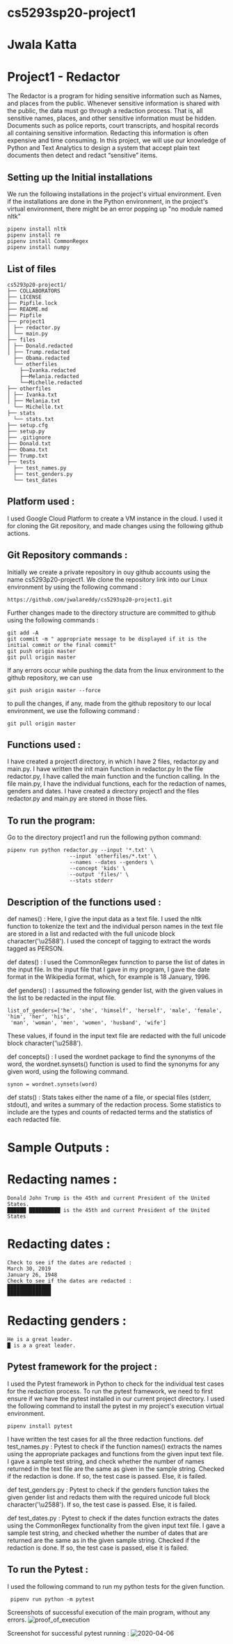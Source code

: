 # cs5293sp20-project1
# Jwala Katta
# Project1 - Redactor
The Redactor is a program for hiding sensitive information such as Names, and places from the public. Whenever sensitive information is shared with the public, the data must go through a redaction process. That is, all sensitive names, places, and other sensitive information must be hidden. Documents such as police reports, court transcripts, and hospital records all containing sensitive information. Redacting this information is often expensive and time consuming.
In this project, we will use our knowledge of Python and Text Analytics to design a system that accept plain text documents then detect and redact “sensitive” items. 

## Setting up the Initial installations 
We run the following installations in the project's virtual environment. Even if the installations are done in the Python environment, in the project's virtual environment, there might be an error popping up "no module named nltk"
~~~
pipenv install nltk
pipenv install re
pipenv install CommonRegex
pipenv install numpy
~~~

## List of files
~~~
cs5293p20-project1/
├── COLLABORATORS
├── LICENSE
├── Pipfile.lock
├── README.md
├── Pipfile
├── project1
│ ├── redactor.py
│ └── main.py
├── files
│ ├── Donald.redacted
│ ├── Trump.redacted
  ├── Obama.redacted
  └── otherfiles
    ├──Ivanka.redacted
    ├──Melania.redacted
    └──Michelle.redacted
├── otherfiles
│ ├── Ivanka.txt
│ ├── Melania.txt
  └── Michelle.txt
├── stats
  └── stats.txt
├── setup.cfg
├── setup.py
├── .gitignore
├── Donald.txt
├── Obama.txt
├── Trump.txt
├── tests
  ├── test_names.py
  ├── test_genders.py
  └── test_dates
~~~  
## Platform used :
I used Google Cloud Platform to create a VM instance in the cloud. I used it for cloning the Git repository, and made changes using the following github actions.

## Git Repository commands :
Initially we create a private repository in ouy github accounts using the name cs5293p20-project1. We clone the repository link into our Linux environment by using the following command :
~~~
https://github.com/jwalareddy/cs5293sp20-project1.git
~~~
Further changes made to the directory structure are committed to github using the following commands :
~~~
git add -A
git commit -m " appropriate message to be displayed if it is the initial commit or the final commit"
git push origin master 
git pull origin master
~~~
If any errors occur while pushing the data from the linux environment to the github repository, we can use 
~~~
git push origin master --force
~~~
to pull the changes, if any, made from the github repository to our local environment, we use the following command :
~~~
git pull origin master
~~~

## Functions used :
I have created a project1 directory, in which I have 2 files, redactor.py and main.py. 
I have written the init main function in redactor.py 
In the file redactor.py, I have called the main function and the function calling. In the file main.py, I have the individual functions, each for the redaction of names, genders and dates. I have created a directory project1 and the files redactor.py and main.py are stored in those files.
## To run the program:
Go to the directory project1 and run the following python command:
~~~
pipenv run python redactor.py --input '*.txt' \
                    --input 'otherfiles/*.txt' \
                    --names --dates --genders \
                    --concept 'kids' \
                    --output 'files/' \
                    --stats stderr
~~~
## Description of the functions used : 
def names() :
Here, I give the input data as a text file. I used the nltk function to tokenize the text and the individual person names in the text file are stored in a list and redacted with the full unicode block character('\u2588'). I used the concept of tagging to extract the words tagged as PERSON. 

def dates() :
I used the CommonRegex funnction to parse the list of dates in the input file. In the input file that I gave in my program, I gave the date format in the Wikipedia format, which, for example is 18 January, 1996.

def genders() :
I assumed the following gender list, with the given values in the list to be redacted in the input file.
~~~
list_of_genders=['he', 'she', 'himself', 'herself', 'male', 'female', 'him', 'her', 'his',
 'man', 'woman', 'men', 'women', 'husband', 'wife']
 ~~~

These values, if found in the input text file are redacted with the full unicode block character('\u2588'). 

def concepts() :
I used the wordnet package to find the synonyms of the word, the wordnet.synsets() function is used to find the synonyms for any given word, using the following command.
~~~
synon = wordnet.synsets(word)
~~~

def stats() :
Stats takes either the name of a file, or special files (stderr, stdout), and writes a summary of the redaction process. Some statistics to include are the types and counts of redacted terms and the statistics of each redacted file. 

# Sample Outputs : 
# Redacting names :
~~~
Donald John Trump is the 45th and current President of the United States.
██████ ██████████ is the 45th and current President of the United States
~~~

# Redacting dates :
~~~
Check to see if the dates are redacted :
March 30, 2019
January 26, 1948
Check to see if the dates are redacted :
██████████████
██████████████
~~~

# Redacting genders : 
~~~
He is a great leader.
█ is a a great leader.
~~~

## Pytest framework for the project :
I used the Pytest framework in Python to check for the individual test cases for the redaction process. To run the pytest framework, we need to first ensure if we have the pytest installed in our current project directory. I used the following command to install the pytest in my project's execution virtual environment.
~~~
pipenv install pytest
~~~
I have written the test cases for all the three redaction functions. 
def test_names.py  :
Pytest to check if the function names() extracts the names using the appropriate packages and functions from the given input text file. I gave a sample test string, and check whether the number of names returned in the text file are the same as given in the sample string. Checked if the redaction is done. If so, the test case is passed. Else, it is failed.

def test_genders.py :
Pytest to check if the genders function takes the given gender list and redacts them with the required unicode full block character('\u2588'). If so, the test case is passed. Else, it is failed.

def test_dates.py :
Pytest to check if the dates function extracts the dates using the CommonRegex functionality from the given input text file. I gave a sample test string, and checked whether the number of dates that are returned are the same as in the given sample string. Checked if the redaction is done. If so, the test case is passed, else it is failed.

## To run the Pytest : 
I used the following command to run my python tests for the given function.
~~~
 pipenv run python -m pytest
 ~~~
 
Screenshots of successful execution of the main program, without any errors.
![proof_of_execution](https://user-images.githubusercontent.com/27561736/78605479-37953280-7821-11ea-957f-74aca42bc475.PNG)

Screenshot for successful pytest running :
![2020-04-06](https://user-images.githubusercontent.com/27561736/78605379-03ba0d00-7821-11ea-8fd5-802e6eece69d.png)
